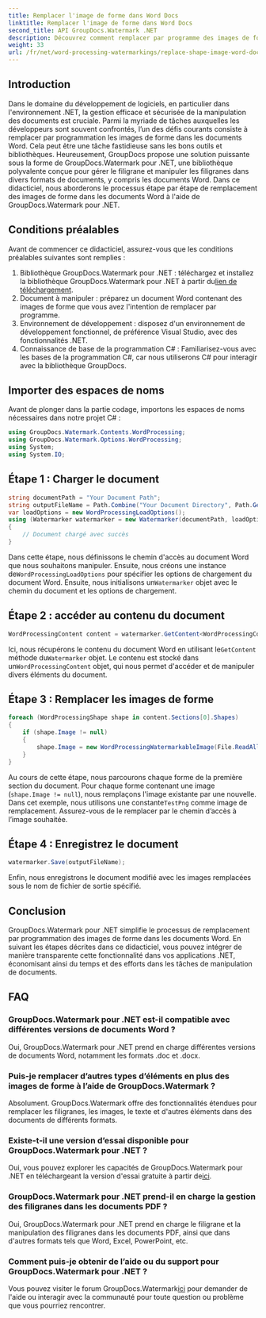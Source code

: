 ```yaml
---
title: Remplacer l'image de forme dans Word Docs
linktitle: Remplacer l'image de forme dans Word Docs
second_title: API GroupDocs.Watermark .NET
description: Découvrez comment remplacer par programme des images de forme dans des documents Word à l'aide de GroupDocs.Watermark pour .NET. Simplifiez les tâches de manipulation de documents sans effort.
weight: 33
url: /fr/net/word-processing-watermarkings/replace-shape-image-word-docs/
---
```

## Introduction
Dans le domaine du développement de logiciels, en particulier dans l'environnement .NET, la gestion efficace et sécurisée de la manipulation des documents est cruciale. Parmi la myriade de tâches auxquelles les développeurs sont souvent confrontés, l’un des défis courants consiste à remplacer par programmation les images de forme dans les documents Word. Cela peut être une tâche fastidieuse sans les bons outils et bibliothèques.
Heureusement, GroupDocs propose une solution puissante sous la forme de GroupDocs.Watermark pour .NET, une bibliothèque polyvalente conçue pour gérer le filigrane et manipuler les filigranes dans divers formats de documents, y compris les documents Word. Dans ce didacticiel, nous aborderons le processus étape par étape de remplacement des images de forme dans les documents Word à l'aide de GroupDocs.Watermark pour .NET.
## Conditions préalables
Avant de commencer ce didacticiel, assurez-vous que les conditions préalables suivantes sont remplies :
1.  Bibliothèque GroupDocs.Watermark pour .NET : téléchargez et installez la bibliothèque GroupDocs.Watermark pour .NET à partir du[lien de téléchargement](https://releases.groupdocs.com/Watermark/net/).
2. Document à manipuler : préparez un document Word contenant des images de forme que vous avez l'intention de remplacer par programme.
3. Environnement de développement : disposez d'un environnement de développement fonctionnel, de préférence Visual Studio, avec des fonctionnalités .NET.
4. Connaissance de base de la programmation C# : Familiarisez-vous avec les bases de la programmation C#, car nous utiliserons C# pour interagir avec la bibliothèque GroupDocs.
## Importer des espaces de noms
Avant de plonger dans la partie codage, importons les espaces de noms nécessaires dans notre projet C# :
```csharp
using GroupDocs.Watermark.Contents.WordProcessing;
using GroupDocs.Watermark.Options.WordProcessing;
using System;
using System.IO;
```
## Étape 1 : Charger le document
```csharp
string documentPath = "Your Document Path";
string outputFileName = Path.Combine("Your Document Directory", Path.GetFileName(documentPath));
var loadOptions = new WordProcessingLoadOptions();
using (Watermarker watermarker = new Watermarker(documentPath, loadOptions))
{
    // Document chargé avec succès
}
```
 Dans cette étape, nous définissons le chemin d'accès au document Word que nous souhaitons manipuler. Ensuite, nous créons une instance de`WordProcessingLoadOptions` pour spécifier les options de chargement du document Word. Ensuite, nous initialisons un`Watermarker` objet avec le chemin du document et les options de chargement.
## Étape 2 : accéder au contenu du document
```csharp
WordProcessingContent content = watermarker.GetContent<WordProcessingContent>();
```
 Ici, nous récupérons le contenu du document Word en utilisant le`GetContent` méthode du`Watermarker` objet. Le contenu est stocké dans un`WordProcessingContent` objet, qui nous permet d'accéder et de manipuler divers éléments du document.
## Étape 3 : Remplacer les images de forme
```csharp
foreach (WordProcessingShape shape in content.Sections[0].Shapes)
{
    if (shape.Image != null)
    {
        shape.Image = new WordProcessingWatermarkableImage(File.ReadAllBytes(Constants.TestPng));
    }
}
```
Au cours de cette étape, nous parcourons chaque forme de la première section du document. Pour chaque forme contenant une image (`shape.Image != null`), nous remplaçons l'image existante par une nouvelle. Dans cet exemple, nous utilisons une constante`TestPng` comme image de remplacement. Assurez-vous de le remplacer par le chemin d’accès à l’image souhaitée.
## Étape 4 : Enregistrez le document
```csharp
watermarker.Save(outputFileName);
```
Enfin, nous enregistrons le document modifié avec les images remplacées sous le nom de fichier de sortie spécifié.

## Conclusion
GroupDocs.Watermark pour .NET simplifie le processus de remplacement par programmation des images de forme dans les documents Word. En suivant les étapes décrites dans ce didacticiel, vous pouvez intégrer de manière transparente cette fonctionnalité dans vos applications .NET, économisant ainsi du temps et des efforts dans les tâches de manipulation de documents.
## FAQ
### GroupDocs.Watermark pour .NET est-il compatible avec différentes versions de documents Word ?
Oui, GroupDocs.Watermark pour .NET prend en charge différentes versions de documents Word, notamment les formats .doc et .docx.
### Puis-je remplacer d’autres types d’éléments en plus des images de forme à l’aide de GroupDocs.Watermark ?
Absolument. GroupDocs.Watermark offre des fonctionnalités étendues pour remplacer les filigranes, les images, le texte et d'autres éléments dans des documents de différents formats.
### Existe-t-il une version d’essai disponible pour GroupDocs.Watermark pour .NET ?
 Oui, vous pouvez explorer les capacités de GroupDocs.Watermark pour .NET en téléchargeant la version d'essai gratuite à partir de[ici](https://releases.groupdocs.com/).
### GroupDocs.Watermark pour .NET prend-il en charge la gestion des filigranes dans les documents PDF ?
Oui, GroupDocs.Watermark pour .NET prend en charge le filigrane et la manipulation des filigranes dans les documents PDF, ainsi que dans d'autres formats tels que Word, Excel, PowerPoint, etc.
### Comment puis-je obtenir de l’aide ou du support pour GroupDocs.Watermark pour .NET ?
 Vous pouvez visiter le forum GroupDocs.Watermark[ici](https://forum.groupdocs.com/c/watermark/19) pour demander de l'aide ou interagir avec la communauté pour toute question ou problème que vous pourriez rencontrer.
